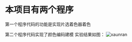 # 本项目有两个程序
第一个程序代码的功能是实现片选着色器着色  

第二个程序代码实现了颜色编码建模
实验结果如图：
![xaunran](https://user-images.githubusercontent.com/87750093/174421055-582cd2dc-9120-4f14-955a-c05faaa60b8e.PNG)
